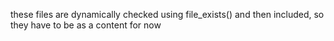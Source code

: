 these files are dynamically checked using file_exists() and then included, so they have to be as a content for now